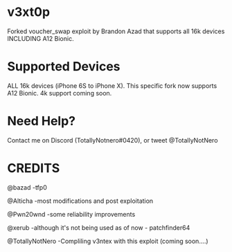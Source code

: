 # v3xt0p
Forked voucher_swap exploit by Brandon Azad that supports all 16k devices INCLUDING A12 Bionic.
 
 
# Supported Devices
ALL 16k devices (iPhone 6S to iPhone X). This specific fork now supports A12 Bionic. 4k support coming soon.


# Need Help?
Contact me on Discord (TotallyNotnero#0420), or tweet @TotallyNotNero


# CREDITS

@bazad 
-tfp0

@Alticha 
-most modifications and post exploitation

@Pwn20wnd 
-some reliability improvements

@xerub 
-although it's not being used as of now - patchfinder64

@TotallyNotNero
-Compliling v3ntex with this exploit (coming soon....)
